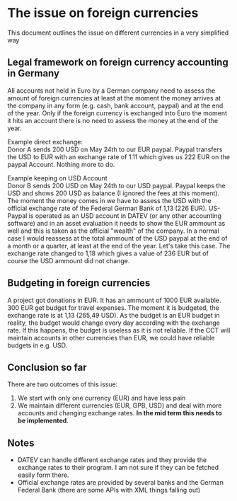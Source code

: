 # The issue on foreign currencies

This document outlines the issue on different currencies in a very simplified way

## Legal framework on foreign currency accounting in Germany 
All accounts not held in Euro by a German company need to assess the amount of foreign currencies at least at the moment the money arrives at the company in any form (e.g. cash, bank account, paypal) and at the end of the year. Only if the foreign currency is exchanged into Euro the moment it hits an account there is no need to assess the money at the end of the year.  

Example direct exchange:  
Donor A sends 200 USD on May 24th to our EUR paypal. Paypal transfers the USD to EUR with an exchange rate of 1.11 which gives us 222 EUR on the paypal Account. Nothing more to do.  

Example keeping on USD Account  
Donor B sends 200 USD on May 24th to our USD paypal. Paypal keeps the USD and shows 200 USD as balance (I ignored the fees at this moment). The moment the money comes in we have to assess the USD with the official exchange rate of the Federal German Bank of 1,13 (226 EUR). 
US-Paypal is operated as an USD account in DATEV (or any other accounting software) and in an asset evaluation it needs to show the EUR ammount as well and this is taken as the official "wealth" of the company. In a normal case I would reassess at the total ammount of the USD paypal at the end of a month or a quarter, at least at the end of the year. Let's take this case. The exchange rate changed to 1,18 which gives a value of 236 EUR but of course the USD ammount did not change. 

## Budgeting in foreign currencies
A project got donations in EUR. It has an ammount of 1000 EUR available. 300 EUR get budget for travel expenses. The moment it is budgeted, the exchange rate is at 1,13 (265,49 USD). As the budget is an EUR budget in reality, the budget would change every day according with the exchange rate. If this happens, the budget is useless as it is not reliable. 
If the CCT will maintain accounts in other currencies than EUR, we could have reliable budgets in e.g. USD. 


## Conclusion so far  
There are two outcomes of this issue:  
1. We start with only one currency (EUR) and have less pain   
2. We maintain different currencies (EUR, GPB, USD) and deal with more accounts and changing exchange rates. __In the mid term this needs to be implemented__. 

## Notes
* DATEV can handle different exchange rates and they provide the exchange rates to their program. I am not sure if they can be fetched easily form there. 
* Official exchange rates are provided by several banks and the German Federal Bank (there are some APIs with XML things falling out)
